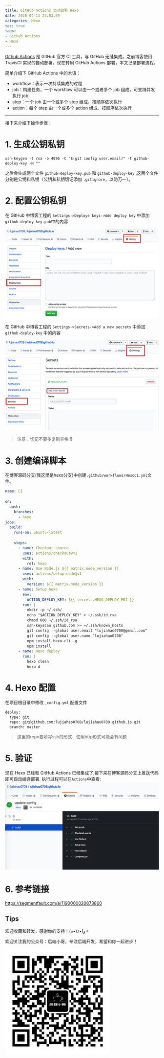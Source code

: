 ```yaml
---
title: GitHub Actions 自动部署 Hexo
date: 2020-04-11 22:03:59
categories: Hexo
toc: true
tags:
- GitHub Actions
- Hexo
---
```


[Github Actions](https://github.com/features/actions) 是 GitHub 官方 CI 工具，与 GitHub 无缝集成。之前博客使用 TravisCI 实现的自动部署，现在转用 GitHub Actions 部署，本文记录部署流程。

<!-- more -->

简单介绍下 GitHub Actions 中的术语：

- workflow：表示一次持续集成的过程
- job：构建任务，一个 workflow 可以由一个或者多个 job 组成，可支持并发执行 job
- step：一个 job 由一个或多个 step 组成，按顺序依次执行
- action：每个 step 由一个或多个 action 组成，按顺序依次执行

---
接下来介绍下操作步骤：

# 1. 生成公钥私钥
```
ssh-keygen -t rsa -b 4096 -C "$(git config user.email)" -f github-deploy-key -N ""
```
之后会生成两个文件 `github-deploy-key.pub` 和 `github-deploy-key` ,这两个文件分别是公钥和私钥（公钥和私钥切记添加 `.gitignore`，以防万一）。

# 2. 配置公钥私钥
在 GitHub 中博客工程的 `Settings->Deploye keys->Add deploy key` 中添加`github-deploy-key.pub`中的内容

![](https://raw.githubusercontent.com/lujiahao0708/PicRepo/master/blogPic/%E6%9C%8D%E5%8A%A1%E5%99%A8%E7%9B%B8%E5%85%B3/GitHub%20Actions%20%E8%87%AA%E5%8A%A8%E9%83%A8%E7%BD%B2%20Hexo/deploy_keys.png)

在 GitHub 中博客工程的 `Settings->Secrets->Add a new secrets` 中添加 `github-deploy-key` 中的内容

![](https://raw.githubusercontent.com/lujiahao0708/PicRepo/master/blogPic/%E6%9C%8D%E5%8A%A1%E5%99%A8%E7%9B%B8%E5%85%B3/GitHub%20Actions%20%E8%87%AA%E5%8A%A8%E9%83%A8%E7%BD%B2%20Hexo/add_secret.png)

> 注意：切记不要多复制空格!!!

# 3. 创建编译脚本
在博客源码分支(我这里是hexo分支)中创建`.github/workflows/HexoCI.yml`文件。
```yml
name: CI

on:
  push:
    branches:
      - hexo
jobs:
  build:
    runs-on: ubuntu-latest

    steps:
      - name: Checkout source
        uses: actions/checkout@v1
        with:
          ref: hexo
      - name: Use Node.js ${{ matrix.node_version }}
        uses: actions/setup-node@v1
        with:
          version: ${{ matrix.node_version }}
      - name: Setup hexo
        env:
          ACTION_DEPLOY_KEY: ${{ secrets.HEXO_DEPLOY_PRI }}
        run: |
          mkdir -p ~/.ssh/
          echo "$ACTION_DEPLOY_KEY" > ~/.ssh/id_rsa
          chmod 600 ~/.ssh/id_rsa
          ssh-keyscan github.com >> ~/.ssh/known_hosts
          git config --global user.email "lujiahao0708@gmail.com"
          git config --global user.name "lujiahao0708"
          npm install hexo-cli -g
          npm install
      - name: Hexo deploy
        run: |
          hexo clean
          hexo d
```

# 4. Hexo 配置
在项目根目录中修改 `_config.yml` 配置文件
```
deploy:
  type: git
  repo: git@github.com:lujiahao0708/lujiahao0708.github.io.git
  branch: master
```
> 这里的repo要填写ssh的形式，使用http形式可能会有问题

# 5. 验证
现在 Hexo 已经和 GitHub Actions 已经集成了,接下来在博客源码分支上推送代码即可自动编译部署.
执行过程可以在`Actions`中查看:
![](https://raw.githubusercontent.com/lujiahao0708/PicRepo/master/blogPic/%E6%9C%8D%E5%8A%A1%E5%99%A8%E7%9B%B8%E5%85%B3/GitHub%20Actions%20%E8%87%AA%E5%8A%A8%E9%83%A8%E7%BD%B2%20Hexo/actions_result.png)

# 6. 参考链接
https://segmentfault.com/a/1190000020873860

## Tips
欢迎收藏和转发，感谢你的支持！(๑•̀ㅂ•́)و✧ 

欢迎关注我的公众号：后端小哥，专注后端开发，希望和你一起进步！

![](https://github.com/lujiahao0708/PicRepo/raw/master/公众号二维码.jpg)
